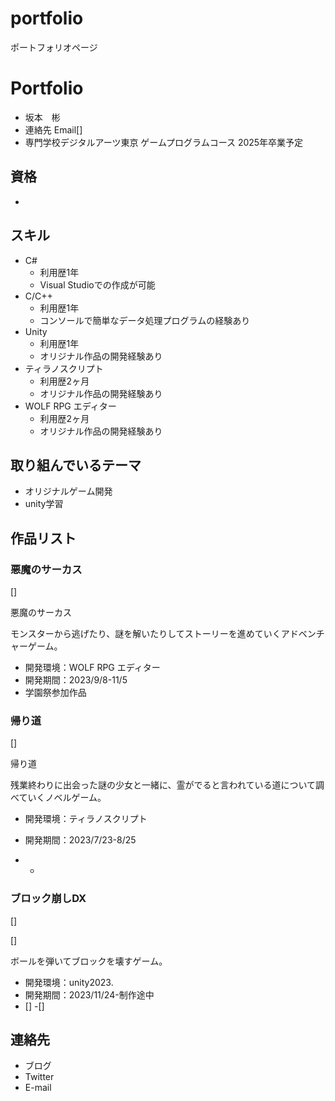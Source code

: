# portfolio
ポートフォリオページ

# Portfolio

- 坂本　彬
- 連絡先 Email[]
- 専門学校デジタルアーツ東京 ゲームプログラムコース 2025年卒業予定

## 資格
-

## スキル
- C#
  - 利用歴1年
  - Visual Studioでの作成が可能
- C/C++
  - 利用歴1年
  - コンソールで簡単なデータ処理プログラムの経験あり
- Unity
  - 利用歴1年
  - オリジナル作品の開発経験あり
- ティラノスクリプト
  - 利用歴2ヶ月
  - オリジナル作品の開発経験あり
- WOLF RPG エディター
  - 利用歴2ヶ月
  - オリジナル作品の開発経験あり

## 取り組んでいるテーマ
- オリジナルゲーム開発
- unity学習

  


## 作品リスト

### 悪魔のサーカス
[]

悪魔のサーカス

モンスターから逃げたり、謎を解いたりしてストーリーを進めていくアドベンチャーゲーム。

- 開発環境：WOLF RPG エディター
- 開発期間：2023/9/8-11/5
- 学園祭参加作品


### 帰り道
[]

帰り道

残業終わりに出会った謎の少女と一緒に、霊がでると言われている道について調べていくノベルゲーム。

- 開発環境：ティラノスクリプト
- 開発期間：2023/7/23-8/25


- 
  - 

### ブロック崩しDX
[]

[]

ボールを弾いてブロックを壊すゲーム。

- 開発環境：unity2023.
- 開発期間：2023/11/24-制作途中
- []
  -[]



## 連絡先
- ブログ
- Twitter 
- E-mail 
